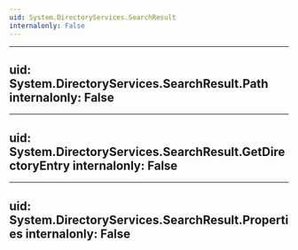 ```yaml
---
uid: System.DirectoryServices.SearchResult
internalonly: False
---
```


---
uid: System.DirectoryServices.SearchResult.Path
internalonly: False
---

---
uid: System.DirectoryServices.SearchResult.GetDirectoryEntry
internalonly: False
---

---
uid: System.DirectoryServices.SearchResult.Properties
internalonly: False
---
